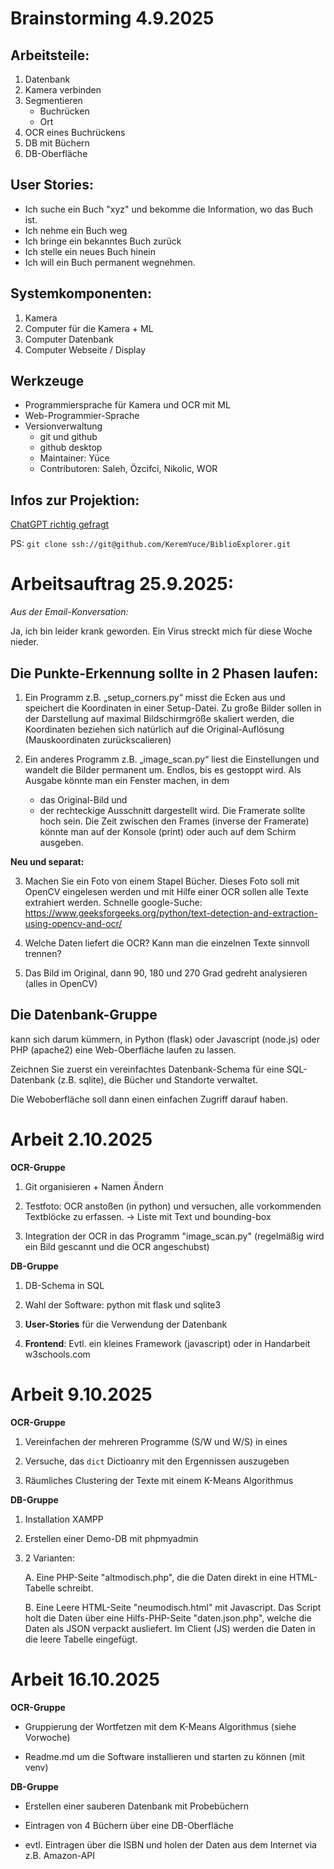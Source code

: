 # Brainstorming 4.9.2025

## Arbeitsteile:

1. Datenbank
1. Kamera verbinden
1. Segmentieren
	- Buchrücken
	- Ort
1. OCR eines Buchrückens
1. DB mit Büchern
1. DB-Oberfläche

## User Stories:

- Ich suche ein Buch "xyz" und bekomme die Information, wo das Buch ist.
- Ich nehme ein Buch weg
- Ich bringe ein bekanntes Buch zurück
- Ich stelle ein neues Buch hinein
- Ich will ein Buch permanent wegnehmen.

## Systemkomponenten:

1. Kamera
1. Computer für die Kamera + ML
1. Computer Datenbank
1. Computer Webseite / Display

## Werkzeuge

- Programmiersprache für Kamera und OCR mit ML
- Web-Programmier-Sprache
- Versionverwaltung
	- git und github
	- github desktop
	- Maintainer: Yüce
	- Contributoren: Saleh, Özcifci, Nikolic, WOR

 ## Infos zur Projektion:

 [ChatGPT richtig gefragt](https://chatgpt.com/share/68c7bf1a-b96c-8002-810a-71add16e1886)

PS: ```git clone ssh://git@github.com/KeremYuce/BiblioExplorer.git```
 
 
# Arbeitsauftrag 25.9.2025:

*Aus der Email-Konversation:*

Ja, ich bin leider krank geworden. Ein Virus streckt mich für diese Woche nieder.

## Die Punkte-Erkennung sollte in 2 Phasen laufen:

1. Ein Programm z.B. „setup_corners.py“ misst die Ecken aus und speichert die Koordinaten in einer Setup-Datei.
  Zu große Bilder sollen in der Darstellung auf maximal Bildschirmgröße skaliert werden,
  die Koordinaten beziehen sich natürlich auf die Original-Auflösung (Mauskoordinaten zurückscalieren)

2. Ein anderes Programm z.B. „image_scan.py“ liest die Einstellungen und wandelt die Bilder
  permanent um. Endlos, bis es gestoppt wird.
  Als Ausgabe könnte man ein Fenster machen, in dem
	- das Original-Bild und
	- der rechteckige Ausschnitt dargestellt wird.
  Die Framerate sollte hoch sein. Die Zeit zwischen den Frames (inverse der Framerate) könnte
  man auf der Konsole (print) oder auch auf dem Schirm ausgeben.

**Neu und separat:**

3. Machen Sie ein Foto von einem Stapel Bücher. Dieses Foto soll mit OpenCV
  eingelesen werden und mit Hilfe einer OCR sollen alle Texte extrahiert werden.
  Schnelle google-Suche:
  https://www.geeksforgeeks.org/python/text-detection-and-extraction-using-opencv-and-ocr/

4. Welche Daten liefert die OCR? Kann man die einzelnen Texte sinnvoll trennen?

5. Das Bild im Original, dann 90, 180 und 270 Grad gedreht analysieren (alles in OpenCV)

## Die Datenbank-Gruppe

kann sich darum kümmern, in Python (flask) oder Javascript (node.js) oder PHP (apache2) eine
Web-Oberfläche laufen zu lassen.

Zeichnen Sie zuerst ein vereinfachtes Datenbank-Schema für eine SQL-Datenbank (z.B. sqlite), die
Bücher und Standorte verwaltet.

Die Weboberfläche soll dann einen einfachen Zugriff darauf haben.

# Arbeit 2.10.2025

**OCR-Gruppe**

1. Git organisieren + Namen Ändern 

2. Testfoto: OCR anstoßen (in python) und versuchen, alle vorkommenden Textblöcke zu erfassen. -> Liste mit Text und bounding-box 

3. Integration der OCR in das Programm "image_scan.py"
   (regelmäßig wird ein Bild gescannt und die OCR angeschubst)

**DB-Gruppe**

1. DB-Schema in SQL

2. Wahl der Software: python mit flask und sqlite3

3. **User-Stories** für die Verwendung der Datenbank

4. **Frontend**: Evtl. ein kleines Framework (javascript) oder in Handarbeit w3schools.com

# Arbeit 9.10.2025

**OCR-Gruppe**

1. Vereinfachen der mehreren Programme (S/W und W/S) in eines

2. Versuche, das `dict` Dictioanry mit den Ergennissen auszugeben

3. Räumliches Clustering der Texte mit einem K-Means Algorithmus

**DB-Gruppe**

1. Installation XAMPP

2. Erstellen einer Demo-DB mit phpmyadmin

3. 2 Varianten:

    A. Eine PHP-Seite "altmodisch.php", die die Daten direkt in eine HTML-Tabelle schreibt.
    
    B. Eine Leere HTML-Seite "neumodisch.html" mit Javascript. Das Script holt die Daten über eine Hilfs-PHP-Seite "daten.json.php", welche die Daten als JSON verpackt ausliefert. Im Client (JS) werden die Daten in die leere Tabelle eingefügt.

# Arbeit 16.10.2025

**OCR-Gruppe**

- Gruppierung der Wortfetzen mit dem K-Means Algorithmus (siehe Vorwoche)

- Readme.md um die Software installieren und starten zu können (mit venv)
 
**DB-Gruppe**

- Erstellen einer sauberen Datenbank mit Probebüchern

- Eintragen von 4 Büchern über eine DB-Oberfläche

- evtl. Eintragen über die ISBN und holen der Daten aus dem Internet via z.B. Amazon-API

